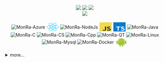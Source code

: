 <!--Hello
<h2><img src="https://emojis.slackmojis.com/emojis/images/1531849430/4246/blob-sunglasses.gif?1531849430" width="30"/> Hi There👋 , I'm MonRá! <img src="https://media.giphy.com/media/12oufCB0MyZ1Go/giphy.gif" width="50"><img src="https://i.giphy.com/9KawrQzIwdAYg.webp" width="50"></h2>
-->

<div>
  </p>
  <div align="center">
   <a href="https://www.facebook.com/ramon.chaib" target="_blank"><img src="https://img.shields.io/badge/-Facebook-%230077B5?style=for-the-badge&logo=facebook&logoColor=white" target="_blank"></a> 
  <a href="https://www.instagram.com/monrapps/" target="_blank"><img src="https://img.shields.io/badge/-Instagram-%23E4405F?style=for-the-badge&logo=instagram&logoColor=white" target="_blank"></a>
  <a href="https://www.linkedin.com/in/ramon-chaib-27007635/" target="_blank"><img src="https://img.shields.io/badge/-LinkedIn-%230077B5?style=for-the-badge&logo=linkedin&logoColor=white" target="_blank"></a>   
</div>

<div align="center">
  <img src="https://i.giphy.com/MM0Jrc8BHKx3y.webp">
</div>
  
 <div style="display: inline_block" align="center"><br>
  <img align="center" alt="MonRa-Azure" height="30" width="40" src="https://cdn.jsdelivr.net/gh/devicons/devicon/icons/azure/azure-original.svg">
  <img align="center" alt="MonRa-React" height="30" width="40" src="https://raw.githubusercontent.com/devicons/devicon/master/icons/react/react-original.svg">
  <img align="center" alt="MonRa-NodeJs" height="30" width="40" src="https://cdn.jsdelivr.net/gh/devicons/devicon/icons/nodejs/nodejs-original.svg">
  <img align="center" alt="MonRa-Js" height="30" width="40" src="https://raw.githubusercontent.com/devicons/devicon/master/icons/javascript/javascript-original.svg">     <img align="center" alt="MonRa-Ts" height="30" width="40" src="https://raw.githubusercontent.com/devicons/devicon/master/icons/typescript/typescript-original.svg">
  <img align="center" alt="MonRa-Java" height="30" width="40" src="https://cdn.jsdelivr.net/gh/devicons/devicon/icons/java/java-original.svg">
  <img align="center" alt="MonRa-C" height="30" width="40" src="https://cdn.jsdelivr.net/gh/devicons/devicon/icons/c/c-original.svg">
  <img align="center" alt="MonRa-CS" height="30" width="40" src="https://cdn.jsdelivr.net/gh/devicons/devicon/icons/csharp/csharp-original.svg">
  <img align="center" alt="MonRa-Cpp" height="30" width="40" src="https://cdn.jsdelivr.net/gh/devicons/devicon/icons/cplusplus/cplusplus-original.svg">
  <img align="center" alt="MonRa-QT" height="30" width="40" src="https://cdn.jsdelivr.net/gh/devicons/devicon/icons/qt/qt-original.svg">
  <img align="center" alt="MonRa-Linux" height="30" width="40" src="https://cdn.jsdelivr.net/gh/devicons/devicon/icons/linux/linux-original.svg">
  <img align="center" alt="MonRa-Mysql" height="30" width="40" src="https://cdn.jsdelivr.net/gh/devicons/devicon/icons/mysql/mysql-original.svg">
  <img align="center" alt="MonRa-Docker" height="30" width="40" src="https://cdn.jsdelivr.net/gh/devicons/devicon/icons/docker/docker-original.svg">  
  <img align="center" alt="MonRa-Android" height="30" width="40" src="https://github.com/devicons/devicon/blob/master/icons/android/android-original.svg">
  
</div>
</a>

</br>
<!--
[![github activity graph](https://activity-graph.herokuapp.com/graph?username=monrapps&theme=chartreuse-dark)](https://github.com/monrapps/)
-->
<div>
<details>
      <summary>more...</summary>
      
<!--
### <img src="https://media.giphy.com/media/VgCDAzcKvsR6OM0uWg/giphy.gif" width="50"> A little more about me...  

```javascript
const monra = {
    pronouns: "He" | "Him",
    code: ["any"],
    askMeAbout: ["any"],
    technologies: {
        backEnd: {
            js: ["any"],
        },
        mobileApp: {
            native: ["Android Development"]
        },
        devOps: ["AWS", "Docker🐳", "Route53", "Nginx"],
        databases: ["mongo", "MySql", "sqlite"],
        misc: ["Firebase", "Socket.IO", "selenium", "open-cv", "php", "SuiteApp"]
    },
    architecture: ["Serverless Architecture", "Progressive web applications", "Single page applications"],
    currentFocus: "Building Robots to ease opertations",
    funFact: "There are two ways to write error-free programs; only the third one works"
};
```
-->

---
<!--START_SECTION:waka-->
![Code Time](http://img.shields.io/badge/Code%20Time-1%2C345%20hrs%2029%20mins-blue)

![Profile Views](http://img.shields.io/badge/Profile%20Views-0-blue)

![Lines of code](https://img.shields.io/badge/From%20Hello%20World%20I%27ve%20Written-5.1%20million%20lines%20of%20code-blue)

**🐱 My GitHub Data** 

> 📦 78.7 kB Used in GitHub's Storage 
 > 
> 🏆 4,796 Contributions in the Year 2025
 > 
> 🚫 Not Opted to Hire
 > 
> 📜 25 Public Repositories 
 > 
> 🔑 23 Private Repositories 
 > 
**I'm an Early 🐤** 

```text
🌞 Morning                9887 commits        ████████░░░░░░░░░░░░░░░░░   31.18 % 
🌆 Daytime                13370 commits       ███████████░░░░░░░░░░░░░░   42.16 % 
🌃 Evening                4531 commits        ████░░░░░░░░░░░░░░░░░░░░░   14.29 % 
🌙 Night                  3921 commits        ███░░░░░░░░░░░░░░░░░░░░░░   12.37 % 
```
📅 **I'm Most Productive on Thursday** 

```text
Monday                   5803 commits        █████░░░░░░░░░░░░░░░░░░░░   18.30 % 
Tuesday                  5950 commits        █████░░░░░░░░░░░░░░░░░░░░   18.76 % 
Wednesday                6034 commits        █████░░░░░░░░░░░░░░░░░░░░   19.03 % 
Thursday                 6884 commits        █████░░░░░░░░░░░░░░░░░░░░   21.71 % 
Friday                   4402 commits        ███░░░░░░░░░░░░░░░░░░░░░░   13.88 % 
Saturday                 1511 commits        █░░░░░░░░░░░░░░░░░░░░░░░░   04.77 % 
Sunday                   1125 commits        █░░░░░░░░░░░░░░░░░░░░░░░░   03.55 % 
```


📊 **This Week I Spent My Time On** 

```text
🕑︎ Time Zone: America/Sao_Paulo

💬 Programming Languages: 
YAML                     2 hrs 30 mins       ███████░░░░░░░░░░░░░░░░░░   27.64 % 
Python                   2 hrs 30 mins       ███████░░░░░░░░░░░░░░░░░░   27.61 % 
Other                    1 hr 28 mins        ████░░░░░░░░░░░░░░░░░░░░░   16.23 % 
JavaScript               1 hr 16 mins        ███░░░░░░░░░░░░░░░░░░░░░░   13.99 % 
Markdown                 25 mins             █░░░░░░░░░░░░░░░░░░░░░░░░   04.65 % 

🔥 Editors: 
Cursor                   9 hrs 4 mins        █████████████████████████   100.00 % 

🐱‍💻 Projects: 
nlm-gww-watcher          4 hrs 54 mins       ██████████████░░░░░░░░░░░   54.01 % 
frigate                  2 hrs 22 mins       ███████░░░░░░░░░░░░░░░░░░   26.25 % 
gww-v6i                  51 mins             ██░░░░░░░░░░░░░░░░░░░░░░░   09.54 % 
godaddy-cert-updater     25 mins             █░░░░░░░░░░░░░░░░░░░░░░░░   04.64 % 
gww-v5_amplimax          22 mins             █░░░░░░░░░░░░░░░░░░░░░░░░   04.17 % 

💻 Operating System: 
WSL                      9 hrs 4 mins        █████████████████████████   100.00 % 
```

**I Mostly Code in C++** 

```text
C                        17 repos            ████░░░░░░░░░░░░░░░░░░░░░   17.71 % 
Python                   14 repos            ████░░░░░░░░░░░░░░░░░░░░░   14.58 % 
JavaScript               10 repos            ███░░░░░░░░░░░░░░░░░░░░░░   10.42 % 
Shell                    7 repos             ██░░░░░░░░░░░░░░░░░░░░░░░   07.29 % 
HTML                     6 repos             ██░░░░░░░░░░░░░░░░░░░░░░░   06.25 % 
```



**Timeline**

![Lines of Code chart](https://raw.githubusercontent.com/monrapps/monrapps/master/assets/bar_graph.png)


 Last Updated on 13/10/2025 18:45:49 UTC
<!--END_SECTION:waka-->
